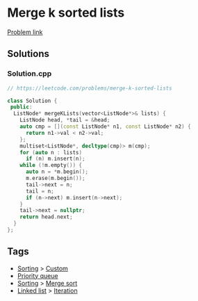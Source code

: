 # Merge k sorted lists

[Problem link](https://leetcode.com/problems/merge-k-sorted-lists)

## Solutions


### Solution.cpp
```cpp
// https://leetcode.com/problems/merge-k-sorted-lists

class Solution {
 public:
  ListNode* mergeKLists(vector<ListNode*>& lists) {
    ListNode head, *tail = &head;
    auto cmp = [](const ListNode* n1, const ListNode* n2) {
      return n1->val < n2->val;
    };
    multiset<ListNode*, decltype(cmp)> m(cmp);
    for (auto n : lists)
      if (n) m.insert(n);
    while (!m.empty()) {
      auto n = *m.begin();
      m.erase(m.begin());
      tail->next = n;
      tail = n;
      if (n->next) m.insert(n->next);
    }
    tail->next = nullptr;
    return head.next;
  }
};
```
## Tags

* [Sorting](/Collections/sorting.md#sorting) > [Custom](/Collections/sorting.md#custom)
* [Priority queue](/Collections/priority-queue.md#priority-queue)
* [Sorting](/Collections/sorting.md#sorting) > [Merge sort](/Collections/sorting.md#merge-sort)
* [Linked list](/Collections/linked-list.md#linked-list) > [Iteration](/Collections/linked-list.md#iteration)

